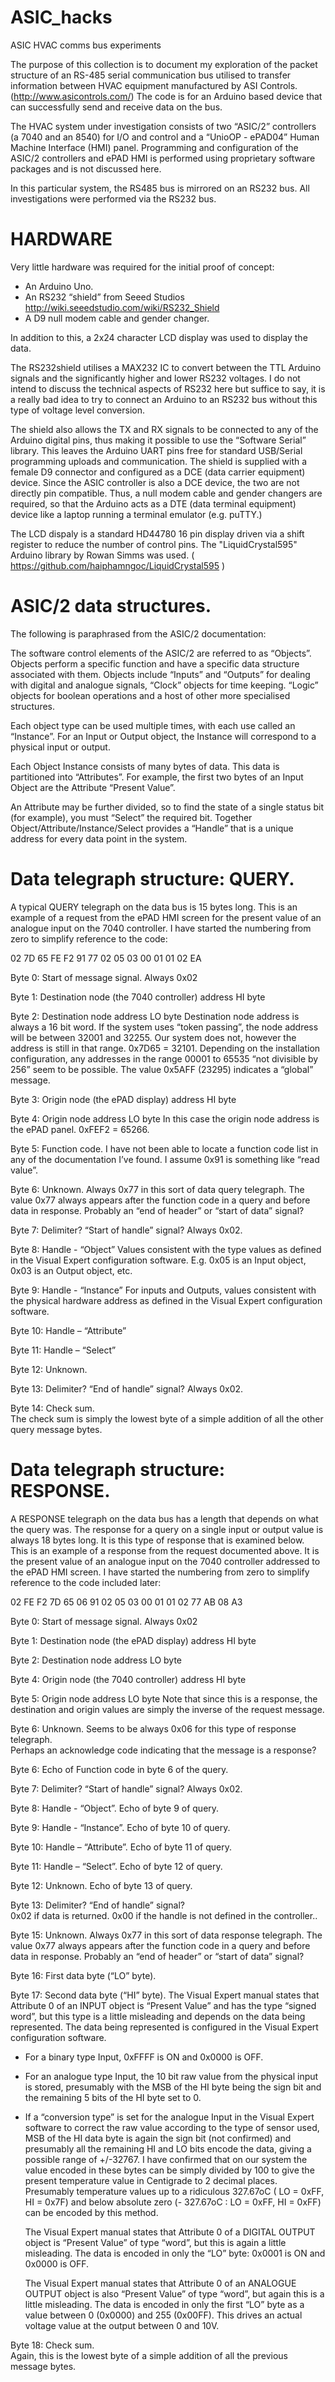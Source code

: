 # ASIC_hacks
ASIC HVAC comms bus experiments

The purpose of this collection is to document my exploration of the packet structure of an RS-485 serial communication bus utilised to transfer information between HVAC equipment manufactured by ASI Controls. (http://www.asicontrols.com/) 
The code is for an Arduino based device that can successfully send and receive data on the bus.

The HVAC system under investigation consists of two “ASIC/2” controllers (a 7040 and an 8540) for I/O and control and a “UnioOP - ePAD04” Human Machine Interface (HMI) panel. Programming and configuration of the ASIC/2 controllers and ePAD HMI is performed using proprietary software packages and is not discussed here.

In this particular system, the RS485 bus is mirrored on an RS232 bus.  All investigations were performed via the RS232 bus.

# HARDWARE
Very little hardware was required for the initial proof of concept:
- An Arduino Uno.
- An RS232 “shield” from Seeed Studios http://wiki.seeedstudio.com/wiki/RS232_Shield
- A D9 null modem cable and gender changer.

In addition to this, a 2x24 character LCD display was used to display the data.

The RS232shield utilises a MAX232 IC to convert between the TTL Arduino signals and the significantly higher and lower RS232 voltages. I do not intend to discuss the technical aspects of RS232 here but suffice to say, it is a really bad idea to try to connect an Arduino to an RS232 bus without this type of voltage level conversion.

The shield also allows the TX and RX signals to be connected to any of the Arduino digital pins, thus making it possible to use the “Software Serial” library.  This leaves the Arduino UART pins free for standard USB/Serial programming uploads and communication.
The shield is supplied with a female D9 connector and configured as a DCE (data carrier equipment) device. 
Since the ASIC controller is also a DCE device, the two are not directly pin compatible. Thus, a null modem cable and gender changers are required, so that the Arduino acts as a DTE (data terminal equipment) device like a laptop running a terminal emulator (e.g. puTTY.)

The LCD dispaly is a standard HD44780 16 pin display driven via a shift register to reduce the number of control pins.  The "LiquidCrystal595" Arduino library by Rowan Simms was used. ( https://github.com/haiphamngoc/LiquidCrystal595 )  

# ASIC/2 data structures.
The following is paraphrased from the ASIC/2 documentation:

The software control elements of the ASIC/2 are referred to as “Objects”.  Objects perform a specific function and have a specific data structure associated with them.  Objects include “Inputs” and “Outputs” for dealing with digital and analogue signals, “Clock” objects for time keeping. “Logic” objects for boolean operations and a host of other more specialised structures.

Each object type can be used multiple times, with each use called an “Instance”.  For an Input or Output object, the Instance will correspond to a physical input or output.

Each Object Instance consists of many bytes of data. This data is partitioned into “Attributes”.  For example, the first two bytes of an Input Object are the Attribute “Present Value”.

An Attribute may be further divided, so to find the state of a single status bit (for example), you must “Select” the required bit.
Together Object/Attribute/Instance/Select provides a “Handle” that is a unique address for every data point in the system.

# Data telegraph structure: QUERY.
A typical QUERY telegraph on the data bus is 15 bytes long.  This is an example of a request from the ePAD HMI screen for the present value of an analogue input on the 7040 controller.  I have started the numbering from zero to simplify reference to the code:

02 7D 65 FE F2 91 77 02 05 03 00 01 01 02 EA 

Byte 0: Start of message signal. Always 0x02

Byte 1: Destination node (the 7040 controller) address HI byte

Byte 2: Destination node address LO byte
  Destination node address is always a 16 bit word.  If the system uses “token passing”, the node address will be between 32001 and 32255. Our system does not, however the address is still in that range. 0x7D65  = 32101.  Depending on the installation configuration, any addresses in the range 00001 to 65535 “not divisible by 256” seem to be possible.  The value 0x5AFF  (23295) indicates a “global” message. 

Byte 3: Origin node (the ePAD display) address HI byte

Byte 4: Origin node address LO byte
	In this case the origin node address is the ePAD panel. 0xFEF2 = 65266.

Byte 5: Function code. 
  I have not been able to locate a function code list in any of the documentation I’ve found.  I assume 0x91 is something like “read value”.

Byte 6: Unknown.  Always 0x77 in this sort of data query telegraph.
  The value 0x77 always appears after the function code in a query and before data in response.  Probably an “end of header” or “start of data” signal?

Byte 7: Delimiter?  “Start of handle” signal?  Always 0x02.

Byte 8: Handle - “Object”
  Values consistent with the type values as defined in the Visual Expert configuration software.  E.g. 0x05 is an Input object, 0x03 is an Output object, etc.

Byte 9: Handle - “Instance” 
  For inputs and Outputs, values consistent with the physical hardware address as defined in the Visual Expert configuration software.

Byte 10: Handle – “Attribute” 

Byte 11: Handle – “Select” 

Byte 12: Unknown. 

Byte 13: Delimiter?  “End of handle” signal?  Always 0x02.

Byte 14: Check sum.  
  The check sum is simply the lowest byte of a simple addition of all the other query message bytes.

# Data telegraph structure: RESPONSE.
A RESPONSE telegraph on the data bus has a length that depends on what the query was.  The response for a query on a single input or output value is always 18 bytes long.  It is this type of response that is examined below.  
This is an example of a response from the request documented above.  It is the present value of an analogue input on the 7040 controller addressed to the ePAD HMI screen.  I have started the numbering from zero to simplify reference to the code included later:

02 FE F2 7D 65 06 91 02 05 03 00 01 01 02 77 AB 08 A3

Byte 0: Start of message signal. Always 0x02

Byte 1: Destination node (the ePAD display) address HI byte

Byte 2: Destination node address LO byte

Byte 4: Origin node (the 7040 controller) address HI byte

Byte 5: Origin node address LO byte
  Note that since this is a response, the destination and origin values are simply the inverse of the request message.

Byte 6: Unknown. Seems to be always 0x06 for this type of response telegraph.  
  Perhaps an acknowledge code indicating that the message is a response?  

Byte 6: Echo of Function code in byte 6 of the query. 

Byte 7: Delimiter?  “Start of handle” signal?  Always 0x02.

Byte 8: Handle - “Object”. Echo of byte 9 of query.

Byte 9: Handle - “Instance”. Echo of byte 10 of query. 

Byte 10: Handle – “Attribute”. Echo of byte 11 of query. 

Byte 11: Handle – “Select”. Echo of byte 12 of query. 

Byte 12: Unknown. Echo of byte 13 of query.

Byte 13: Delimiter?  “End of handle” signal?  
0x02 if data is returned. 0x00 if the handle is not defined in the controller..

Byte 15: Unknown.  Always 0x77 in this sort of data response telegraph.
  The value 0x77 always appears after the function code in a query and before data in response.  Probably an “end of header” or “start of data” signal?

Byte 16: First data byte (“LO” byte).

Byte 17: Second data byte (“HI” byte).
  The Visual Expert manual states that Attribute 0 of an INPUT object is “Present Value” and has the type “signed word”, but this type is a little misleading and depends on the data being represented.  The data being represented is configured in the Visual Expert configuration software.

- For a binary type Input, 0xFFFF is ON and 0x0000 is OFF. 
- For an analogue type Input, the 10 bit raw value from the physical input is stored, presumably with the MSB of the HI byte being the sign bit and the remaining 5 bits of the HI byte set to 0.
- If a “conversion type” is set for the analogue Input in the Visual Expert software to correct the raw value according to the type of sensor used, MSB of the HI data byte is again the sign bit (not confirmed) and presumably all the remaining HI and LO bits encode the data, giving a possible range of +/-32767.  I have confirmed that on our system the value encoded in these bytes can be simply divided by 100 to give the present temperature value in Centigrade to 2 decimal places. Presumably temperature values up to a ridiculous  327.67oC ( LO = 0xFF, HI = 0x7F) and below absolute zero (- 327.67oC : LO = 0xFF, HI = 0xFF) can be encoded by this method.

  The Visual Expert manual states that Attribute 0 of a DIGITAL OUTPUT object is “Present Value” of type “word”, but this is again a little misleading. The data is encoded in only the “LO” byte: 0x0001 is ON and 0x0000 is OFF. 

  The Visual Expert manual states that Attribute 0 of an ANALOGUE OUTPUT object is also “Present Value” of type “word”, but again this is a little misleading. The data is encoded in only the first “LO” byte as a value between 0 (0x0000) and 255 (0x00FF).  This drives an actual voltage value at the output between 0 and 10V.

Byte 18: Check sum.  
  Again, this is the lowest byte of a simple addition of all the previous message bytes.

